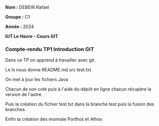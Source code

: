 **Nom :** DEBEIN Rafael

**Groupe :** C1

**Année :** 2024

**IUT Le Havre - Cours GIT**

### Compte-rendu TP1 Introduction GIT

Dans ce TP on apprend à travailler avec git.

Le ls nous donne README.md  src  test.txt

On met à jour les fichiers Java

Chacun de son coté puis à l'aide du dépôt en ligne chacun récupère la version de l'autre.

Puis la création du fichier test.txt dans la branche test puis la fusion des branches.

Enfin la création des monnaie Porthos et Athos
